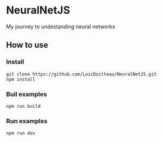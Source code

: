 # NeuralNetJS
My journey to undestanding neural networks

## How to use

### Install

```
git clone https://github.com/LoicDoitteau/NeuralNetJS.git
npm install
```

### Buil examples

```
npm run build
```

### Run examples

```
npm run dev
```